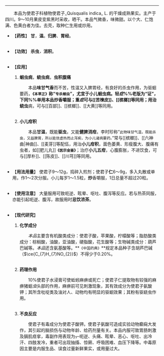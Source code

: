 ---
&emsp;&emsp;本品为使君子科植物使君子_Quisqualis indica_ L. 的干燥成熟果实。主产于四川。9～10月果皮变紫黑时采收，晒干。本品气微香，味微甜。以个大、仁饱满、色黄白者为佳。去壳，取种仁生用或炒用。

- 【**药性**】
	**甘**，**温**。**归脾**、**胃经**。<br></br>

- 【**功效**】
	**杀虫**<dfn>，</dfn>**消积**。<br></br>

- 【**应用**】
	1. **蛔虫病**，**蛲虫病**，**虫积腹痛**
		
		&emsp;&emsp;本品**味甘气香**而不苦，性温又入脾胃经，有良好的杀虫作用，为驱蛔要药，**`《本草正》`**称“`专杀蛔虫`”，尤宜于小儿蛔虫病。轻<dfn>症</dfn>%%老版为“证”，下同%%单用本品炒香嚼服；重<dfn>症</dfn>可与[[苦楝皮]]、[[槟榔]]等同用；用治**蛲虫**病，可与[[百部]]、[[槟榔]]、[[大黄]]等同用。<br></br>
	
	2. **小儿疳积**
		
		&emsp;&emsp;本品**甘温**，既能**驱虫**，又能**健脾消疳**。李时珍称“`此物味甘气温，既能杀虫，又益脾胃，所以能敛虚热而止泻痢，为小儿诸病要药。`”常与[[槟榔]]、[[六神曲|神曲]]、[[麦芽]]等配伍，用治**小儿疳积**，面色萎黄、形瘦腹大、腹痛有虫者，如[[肥儿丸]]**`《医宗金鉴》`**；治疗**小儿五疳**，心腹膨胀，不进饮食，可与[[厚朴]]、[[陈皮]]、[[川芎]]等同用。<br></br>

- 【**用法用量**】
	使君子9～12g，捣碎入煎剂；使君子**仁**6～9g，多入丸散或单用，作1～2次分服。小儿每岁1～1.5粒，**炒**香嚼服，1日总量不超过20粒。<br></br>

- 【**使用注意**】
	大量服用可致呃逆、眩晕、呕吐、腹泻等反应。若与热茶同服，亦能引起呃逆、腹泻，故服用时**忌饮浓茶**。<br></br>

- 【**现代研究**】
	1. **化学成分**
		
		&emsp;&emsp;<dfn>本品</dfn>主要含有机酸类成分：使君子酸，苹果酸，柠檬酸等；脂肪酸类成分：棕榈酸，油酸，亚油酸，硬脂酸，花生酸等；生物碱类成分：葫芦巴碱等。<dfn>本品</dfn>还含氨基酸等。**`《中国药典》`**规定本品种子含胡芦巴碱（$\ce{C_{7}H_{7}NO_{2}}$）不得少于0.20%。<br></br>
	
	2. **药理作用**
		
		&emsp;&emsp;10%使君子水浸膏可使蚯蚓麻痹或死亡；使君子仁提取物有较强的麻痹猪蛔<dfn>虫</dfn>头部的作用，麻痹前可见刺激现象，其有效成分为使君子氨酸钾；其所含吡啶类及油对人、动物均有明显的驱蛔效果；其粉有驱蛲虫作用。<br></br>
	
	3. **不良反应**
		
		&emsp;&emsp;使君子有毒成分为使君子酸钾。使君子氨酸可造成实验动物癫痫大发作，其引起的脑损伤与动物年龄、给药剂量有关。本品内服可致胃肠刺激及膈肌痉挛，毒副作用表现为~~，~~呃逆、头痛、眩晕、恶心、呕吐、出冷汗、四肢发冷，重者可出现抽搐、惊厥、呼吸困难、血压下降等。中毒原因主要是内服生品、误食过量新鲜果实，或用量过大。